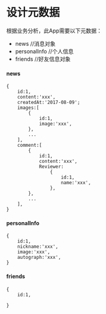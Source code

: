 # 设计元数据

根据业务分析，此App需要以下元数据：

* news         //消息对象
* personalInfo    //个人信息
* friends            //好友信息对象

#### news

```
{
    id:1,
    content:'xxx',
    createdAt:'2017-08-09';
    images:[
        {
            id:1,
            image:'xxx',
        },
        ...
    ],
    comment:[
        {
            id:1,
            content:'xxx',
            Reviewer:
                {
                    id:1,
                    name:'xxx',
                },
        },
        ...
    ],
}
```

#### personalInfo

```
{
    id:1,
    nickname:'xxx',
    image:'xxx',
    autograph:'xxx',
}
```

#### friends

```
{
    id:1,

}
```



